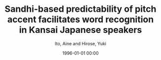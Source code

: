 ---
layout: post
title: Sandhi-based predictability of pitch accent facilitates word recognition in Kansai Japanese speakers

date: 1996-01-01 00:00
author: Ito, Aine and Hirose, Yuki
journal: Quarterly Journal of Experimental Psychology

link: https://doi.org/10.1177/17470218241237219

year: 2024
---